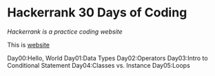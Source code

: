 # Hackerrank 30 Days of Coding

*Hackerrank is a practice coding website*

This is [website](www.hackerrank.com)




Day00:Hello, World
Day01:Data Types
Day02:Operators
Day03:Intro to Conditional Statement
Day04:Classes vs. Instance
Day05:Loops

 
